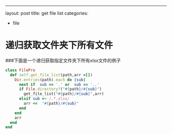 ---
layout: post
title: get file list
categories:
- file

递归获取文件夹下所有文件
=====================

###下面是一个递归获取指定文件夹下所有xlsx文件的例子

```ruby
class FilePro 
  def self.get_file_list(path,arr =[])
    Dir.entries(path).each do |sub|
      next if  sub == '.' or  sub == '..'
      if File.directory?("#{path}/#{sub}")
        get_file_list("#{path}/#{sub}",arr)
      elsif sub =~ /.*.xlsx/
        arr <<  "#{path}/#{sub}"
      end
    end
    arr
  end
end
```

